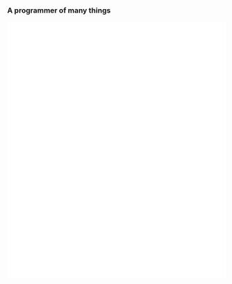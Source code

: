 ### A programmer of many things

![](https://github.com/awSweeney/awSweeney/blob/master/generated/overview.svg)
![](https://github.com/awSweeney/awSweeney/blob/master/generated/languages.svg)


